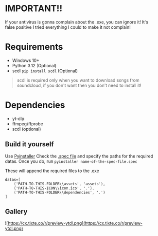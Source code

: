 # IMPORTANT!!
If your antivirus is gonna complain about the .exe, you can ignore it! It's false positive I tried everything I could to make it not complain!

# Requirements
- Windows 10+
- Python 3.12 (Optional)
 - scdl `pip install scdl` (Optional)

> scdl is required only when you want to download songs from soundcloud, if you don't want then you don't need to install it!

# Dependencies
- yt-dlp
- ffmpeg/ffprobe
- scdl (optional)

## Build it yourself
Use [Pyinstaller](https://pypi.org/project/pyinstaller/)
Check the [.spec file](https://github.com/vorlie/YoutubeDL/blob/main/spec-file-example-for-windows.spec) and specify the paths for the required datas. 
Once you do, run `pyinstaller name-of-the-spec-file.spec`

These will append the required files to the .exe
```
datas=[
    ('PATH-TO-THIS-FOLDER\\assets', 'assets'),
    ('PATH-TO-THIS-ICON\\icon.ico', '.'),
    ('PATH-TO-THIS-FOLDER\\dependencies', '.')
]
```

## Gallery
![https://cx.tixte.co/r/preview-ytdl.png](https://cx.tixte.co/r/preview-ytdl.png)
